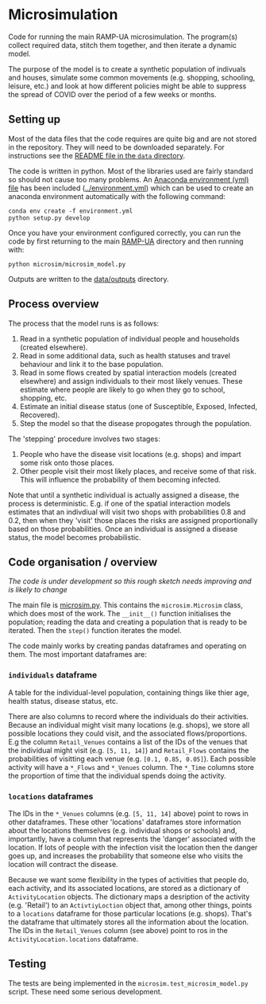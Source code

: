 # Microsimulation

Code for running the main RAMP-UA microsimulation. The program(s) collect required data, stitch them together, and then iterate a dynamic model.

The purpose of the model is to create a synthetic population of indivuals and houses, simulate some common movements (e.g. shopping, schooling, leisure, etc.) and look at how different policies might be able to suppress the spread of COVID over the period of a few weeks or months.

## Setting up

Most of the data files that the code requires are quite big and are not stored in the repository. They will need to be downloaded separately. For instructions see the [README file in the `data` directory](./data/README.md).

The code is written in python. Most of the libraries used are fairly standard so should not cause too many problems. An [Anaconda environment (yml) file](https://docs.conda.io/projects/conda/en/latest/user-guide/tasks/manage-environments.html#creating-an-environment-from-an-environment-yml-file) has been included ([../environment.yml](environment.yml)) which can be used to create an anaconda environment automatically with the following command:

```
conda env create -f environment.yml
python setup.py develop
```

Once you have your environment configured correctly, you can run the code by first returning to the main [RAMP-UA](..) directory and then running with:

```
python microsim/microsim_model.py
```

Outputs are written to the [data/outputs](./data/outputs) directory.

## Process overview

The process that the model runs is as follows:

  1. Read in a synthetic population of individual people and households (created elsewhere).
  1. Read in some additional data, such as health statuses and travel behaviour and link it to the base population.
  1. Read in some flows created by spatial interaction models (created elsewhere) and assign individuals to their most likely venues. These estimate where people are likely to go when they go to school, shopping, etc.
  1. Estimate an initial disease status (one of Susceptible, Exposed, Infected, Recovered).
  1. Step the model so that the disease propogates through the population.

The 'stepping' procedure involves two stages:

  1. People who have the disease visit locations (e.g. shops) and impart some risk onto those places.
  1. Other people visit their most likely places, and receive some of that risk. This will influence the probability of them becoming infected.

Note that until a synthetic individual is actually assigned a disease, the process is deterministic. E.g. if one of the spatial interaction models estimates that an indivdiual will visit two shops with probabilities 0.8 and 0.2, then when they 'visit' those places the risks are assigned proportionally based on those probabilities. Once an individual is assigned a disease status, the model becomes probabilistic.

## Code organisation / overview

_The code is under development so this rough sketch needs improving and is likely to change_

The main file is [microsim.py](microsim.py). This contains the `microsim.Microsim` class, which does most of the work. The `__init__()` function initialises the population; reading the data and creating a population that is ready to be iterated. Then the `step()` function iterates the model.

The code mainly works by creating pandas dataframes and operating on them. The most important dataframes are:

### `individuals` dataframe

A table for the individual-level population, containing things like thier age, health status, disease status, etc.

There are also columns to record where the individuals do their activities. Because an individual might visit many locations (e.g. shops), we store all possible locations they could visit, and the associated flows/proportions. E.g the column `Retail_Venues` contains a list of the IDs of the venues that the individual might visit (e.g. `[5, 11, 14]`) and `Retail_Flows` contains the probabilities of visitting each venue (e.g. `[0.1, 0.85, 0.05]`). Each possible activity will have a `*_Flows` and `*_Venues` column. The `*_Time` columns store the proportion of time that the individual spends doing the activity.

### `locations` dataframes

The IDs in the `*_Venues` columns (e.g. `[5, 11, 14]` above) point to rows in other dataframes. These other 'locations' dataframes store information about the locations themselves (e.g. individual shops or schools) and, importantly, have a column that represents the 'danger' associated with the location. If lots of people with the infection visit the location then the danger goes up, and increases the probability that someone else who visits the location will contract the disease.

Because we want some flexibility in the types of activities that people do, each activity, and its associated locations, are stored as a dictionary of `ActivityLocation` objects. The dictionary maps a desription of the activity (e.g. 'Retail') to an `ActivtiyLoction` object that, among other things, points to a `locations` dataframe for those particular locations (e.g. shops). That's the dataframe that ultimately stores all the information about the location. The IDs in the `Retail_Venues` column (see above) point to ros in the `ActivityLocation.locations` dataframe.


## Testing

The tests are being implemented in the `microsim.test_microsim_model.py` script. These need some serious development.
